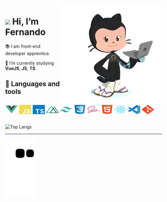 <img align="right" alt="octocat" height="324" width="324"  src="./img/octocat.svg" />

<h1 align="left"><img src="https://raw.githubusercontent.com/kaueMarques/kaueMarques/master/hi.gif" width="30px">  Hi, I’m Fernando</h1>

📚 I am front-end developer apprentice.

🌱 I’m currently studying **VueJS**, **JS**, **TS**.


## 🚀 Languages and tools

  <div style="display: inline-block">
    <img alt="VueJS" height="30" width="40" src="https://raw.githubusercontent.com/devicons/devicon/master/icons/vuejs/vuejs-original.svg" />
    <img alt="Js" height="30" width="40" src="https://raw.githubusercontent.com/devicons/devicon/master/icons/javascript/javascript-plain.svg" />
    <img alt="Ts" height="30" width="40" src="https://raw.githubusercontent.com/devicons/devicon/master/icons/typescript/typescript-original.svg" />
    <img alt="NuxtJS" height="30" width="40" src="https://raw.githubusercontent.com/devicons/devicon/master/icons/nuxtjs/nuxtjs-original.svg" />  
    <img alt="Tailwindcss" height="30" width="40" src="https://raw.githubusercontent.com/devicons/devicon/master/icons/tailwindcss/tailwindcss-plain.svg" />
    <img alt="CSS" height="30" width="40" src="https://raw.githubusercontent.com/devicons/devicon/master/icons/css3/css3-original.svg" />
    <img alt="SASS" height="30" width="40" src="https://raw.githubusercontent.com/devicons/devicon/master/icons/sass/sass-original.svg" /> 
    <img alt="HTML" height="30" width="40" src="https://raw.githubusercontent.com/devicons/devicon/master/icons/html5/html5-original.svg" />
    <img alt="ReactJS" height="30" width="40" src="https://raw.githubusercontent.com/devicons/devicon/master/icons/react/react-original.svg" />  
    <img alt="VSCode" height="30" width="40" src="https://raw.githubusercontent.com/devicons/devicon/master/icons/vscode/vscode-original.svg" />
    <img alt="Git" height="30" width="40" src="https://raw.githubusercontent.com/devicons/devicon/master/icons/git/git-original.svg" />

  </div>

##

![Top Langs](https://github-readme-stats.vercel.app/api/top-langs/?username=fernandoprestes&layout=compact)

  </div>


---

![Snake animation](https://github.com/fernandoprestes/fernandoprestes/blob/output/github-contribution-grid-snake.svg)

<!---
fernandoprestes/fernandoprestes is a ✨ special ✨ repository because its `README.md` (this file) appears on your GitHub profile.
You can click the Preview link to take a look at your changes.
--->
